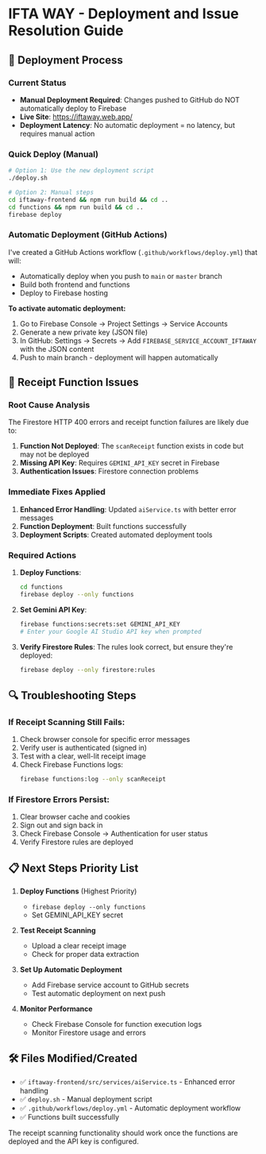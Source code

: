 # IFTA WAY - Deployment and Issue Resolution Guide

## 🚀 Deployment Process

### Current Status
- **Manual Deployment Required**: Changes pushed to GitHub do NOT automatically deploy to Firebase
- **Live Site**: https://iftaway.web.app/
- **Deployment Latency**: No automatic deployment = no latency, but requires manual action

### Quick Deploy (Manual)
```bash
# Option 1: Use the new deployment script
./deploy.sh

# Option 2: Manual steps
cd iftaway-frontend && npm run build && cd ..
cd functions && npm run build && cd ..
firebase deploy
```

### Automatic Deployment (GitHub Actions)
I've created a GitHub Actions workflow (`.github/workflows/deploy.yml`) that will:
- Automatically deploy when you push to `main` or `master` branch
- Build both frontend and functions
- Deploy to Firebase hosting

**To activate automatic deployment:**
1. Go to Firebase Console → Project Settings → Service Accounts
2. Generate a new private key (JSON file)
3. In GitHub: Settings → Secrets → Add `FIREBASE_SERVICE_ACCOUNT_IFTAWAY` with the JSON content
4. Push to main branch - deployment will happen automatically

## 🔧 Receipt Function Issues

### Root Cause Analysis
The Firestore HTTP 400 errors and receipt function failures are likely due to:

1. **Function Not Deployed**: The `scanReceipt` function exists in code but may not be deployed
2. **Missing API Key**: Requires `GEMINI_API_KEY` secret in Firebase
3. **Authentication Issues**: Firestore connection problems

### Immediate Fixes Applied
1. **Enhanced Error Handling**: Updated `aiService.ts` with better error messages
2. **Function Deployment**: Built functions successfully
3. **Deployment Scripts**: Created automated deployment tools

### Required Actions
1. **Deploy Functions**:
   ```bash
   cd functions
   firebase deploy --only functions
   ```

2. **Set Gemini API Key**:
   ```bash
   firebase functions:secrets:set GEMINI_API_KEY
   # Enter your Google AI Studio API key when prompted
   ```

3. **Verify Firestore Rules**: The rules look correct, but ensure they're deployed:
   ```bash
   firebase deploy --only firestore:rules
   ```

## 🔍 Troubleshooting Steps

### If Receipt Scanning Still Fails:
1. Check browser console for specific error messages
2. Verify user is authenticated (signed in)
3. Test with a clear, well-lit receipt image
4. Check Firebase Functions logs:
   ```bash
   firebase functions:log --only scanReceipt
   ```

### If Firestore Errors Persist:
1. Clear browser cache and cookies
2. Sign out and sign back in
3. Check Firebase Console → Authentication for user status
4. Verify Firestore rules are deployed

## 📋 Next Steps Priority List

1. **Deploy Functions** (Highest Priority)
   - `firebase deploy --only functions`
   - Set GEMINI_API_KEY secret

2. **Test Receipt Scanning**
   - Upload a clear receipt image
   - Check for proper data extraction

3. **Set Up Automatic Deployment**
   - Add Firebase service account to GitHub secrets
   - Test automatic deployment on next push

4. **Monitor Performance**
   - Check Firebase Console for function execution logs
   - Monitor Firestore usage and errors

## 🛠️ Files Modified/Created

- ✅ `iftaway-frontend/src/services/aiService.ts` - Enhanced error handling
- ✅ `deploy.sh` - Manual deployment script
- ✅ `.github/workflows/deploy.yml` - Automatic deployment workflow
- ✅ Functions built successfully

The receipt scanning functionality should work once the functions are deployed and the API key is configured.